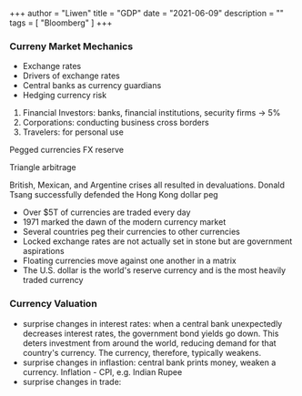 +++
author = "Liwen"
title = "GDP"
date = "2021-06-09"
description = ""
tags = [
    "Bloomberg"
]
+++

### Curreny Market Mechanics
- Exchange rates
- Drivers of exchange rates
- Central banks as currency guardians
- Hedging currency risk

1. Financial Investors: banks, financial institutions, security firms -> 5%
2. Corporations: conducting business cross borders
3. Travelers: for personal use

Pegged currencies
FX reserve

Triangle arbitrage

British, Mexican, and Argentine crises all resulted in devaluations.
Donald Tsang successfully defended the Hong Kong dollar peg

- Over $5T of currencies are traded every day
- 1971 marked the dawn of the modern currency market
- Several countries peg their currencies to other currencies
- Locked exchange rates are not actually set in stone but are government aspirations
- Floating currencies move against one another in a matrix
- The U.S. dollar is the world's reserve currency and is the most heavily traded currency

### Currency Valuation
- surprise changes in interest rates: when a central bank unexpectedly decreases interest rates, the government bond yields go down.
This deters investment from around the world, reducing demand for that country's currency. The currency, therefore, typically weakens.
- surprise changes in inflastion: central bank prints money, weaken a currency. Inflation - CPI, e.g. Indian Rupee
- surprise changes in trade: 